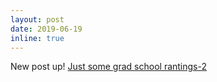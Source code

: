 ```yaml
---
layout: post
date: 2019-06-19
inline: true
---
```

New post up! [Just some grad school rantings-2](https://grep-aarkash.github.io/blog/2019/Talking-vs-Speaking!/)
